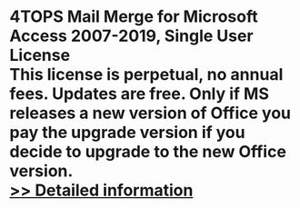 # 4TOPS Mail Merge for Microsoft Access 2007-2019, Single User License<br />This license is perpetual, no annual fees. Updates are free. Only if MS releases a new version of Office you pay the upgrade version if you decide to upgrade to the new Office version.<br />[>> Detailed information](https://secure.shareit.com/shareit/product.html?productid=300787688&affiliateid=200057808)
